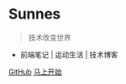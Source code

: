 <!-- ![logo](_media/icon.svg) -->

# Sunnes

> 技术改变世界

- 前端笔记 | 运动生活 | 技术博客

[GitHub](https://github.com/lyb339/demos.git)
[马上开始](#docsify)